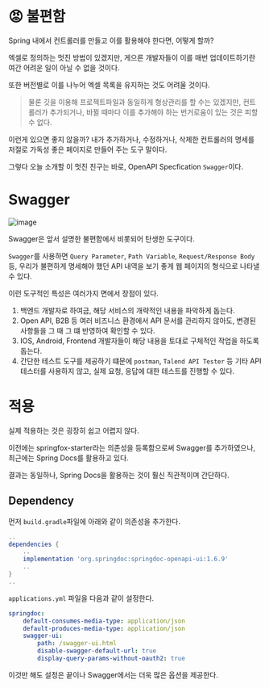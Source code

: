 # 😡 불편함

Spring 내에서 컨트롤러를 만들고 이를 활용해야 한다면, 어떻게 할까? 

엑셀로 정의하는 멋진 방법이 있겠지만, 게으른 개발자들이 이를 매번 업데이트하기란 여간 어려운 일이 아닐 수 없을 것이다.

또한 버전별로 이를 나누어 엑셀 목록을 유지하는 것도 어려울 것이다.
> 물론 깃을 이용해 프로젝트파일과 동일하게 형상관리를 할 수는 있겠지만, 컨트롤러가 추가되거나, 바뀔 때마다 이를 추가해야 하는 번거로움이 있는 것은 피할 수 없다.

이런게 있으면 좋지 않을까? 내가 추가하거나, 수정하거나, 삭제한 컨트롤러의 명세를 저절로 가독성 좋은 페이지로 만들어 주는 도구 말이다.

그렇다 오늘 소개할 이 멋진 친구는 바로, OpenAPI Specfication `Swagger`이다.

# Swagger
![image](https://user-images.githubusercontent.com/59782504/182016157-91b73c08-2bf9-412c-b2a2-6a636aebdfd7.png)

Swagger은 앞서 설명한 불편함에서 비롯되어 탄생한 도구이다.

`Swagger`를 사용하면 `Query Parameter`, `Path Variable`, `Request/Response Body` 등, 우리가 불편하게 명세해야 했던 API 내역을 보기 좋게 웹 페이지의 형식으로 나타낼 수 있다.

이런 도구적인 특성은 여러가지 면에서 장점이 있다.

1. 백엔드 개발자로 하여금, 해당 서비스의 개략적인 내용을 파악하게 돕는다.
2. Open API, B2B 등 여러 비즈니스 환경에서 API 문서를 관리하지 않아도, 변경된 사항들을 그 때 그 떄 반영하여 확인할 수 있다.
3. IOS, Android, Frontend 개발자들이 해당 내용을 토대로 구체적인 작업을 하도록 돕는다.
4. 간단한 테스트 도구를 제공하기 떄문에 `postman`, `Talend API Tester` 등 기타 API 테스터를 사용하지 않고, 실제 요청, 응답에 대한 테스트를 진행할 수 있다.


# 적용
실제 적용하는 것은 굉장히 쉽고 어렵지 않다.

이전에는 springfox-starter라는 의존성을 등록함으로써 Swagger를 추가하였으나, 최근에는 Spring Docs를 활용하고 있다.

결과는 동일하나, Spring Docs을 활용하는 것이 훨신 직관적이며 간단하다.

## Dependency

먼저 `build.gradle`파일에 아래와 같이 의존성을 추가한다.
```gradle
..
dependencies {
    ..
    implementation 'org.springdoc:springdoc-openapi-ui:1.6.9'
    ..
}
..
```

`applications.yml` 파일을 다음과 같이 설정한다.

```yaml
springdoc:
    default-consumes-media-type: application/json
    default-produces-media-type: application/json
    swagger-ui:
        path: /swagger-ui.html
        disable-swagger-default-url: true
        display-query-params-without-oauth2: true
```

이것만 해도 설정은 끝이나 Swagger에서는 더욱 많은 옵션을 제공한다.  
